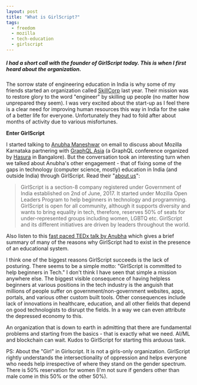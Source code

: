 ```yaml
---
layout: post
title: "What is GirlScript?"
tags:
  - freedom
  - mozilla
  - tech-education
  - girlscript
---
```


##### I had a short call with the founder of GirlScript today. This is when I first heard about the organization. #####

The sorrow state of engineering education in India is why some of my friends started an organization called [SkillCorp](https://www.linkedin.com/company/skillcorp/) last year. Their mission was to restore glory to the word "engineer" by skilling up people (no matter how unprepared they seem). I was very excited about the start-up as I feel there is a clear need for improving human resources this way in India for the sake of a better life for everyone. Unfortunately they had to fold after about months of activity due to various misfortunes.

**Enter GirlScript**

I started talking to [Anubha Maneshwar](https://twitter.com/anubhamane) on email to discuss about Mozilla Karnataka partnering with [GraphQL Asia](https://graphql.asia) (a GraphQL conference organized by [Hasura](https://hasura.io/) in Bangalore). But the conversation took an interesting turn when we talked about Anubha's other engagement - that of fixing some of the gaps in technology (computer science, mostly) education in India (and outside India) through GirlScript. Read their "[about us](https://www.girlscript.tech/about-us/)":

> GirlScript is a section-8 company registered under Government of India established on 2nd of June, 2017. It started under Mozilla Open Leaders Program to help beginners in technology and programming. GirlScript is open for all community, although it supports diversity and wants to bring equality in tech, therefore, reserves 50% of seats for under-represented groups including women, LGBTQ etc. GirlScript and its different initiatives are driven by leaders throughout the world.

Also listen to this [fast paced TEDx talk by Anubha](https://www.ted.com/talks/anubha_maneshwar_phases_of_education_in_placement_cell) which gives a brief summary of many of the reasons why GirlScript had to exist in the presence of an educational system.

I think one of the biggest reasons GirlScript succeeds is the lack of posturing. There seems to be a simple motto: "GirlScript is committed to help beginners in Tech." I don't think I have seen that simple a mission anywhere else. The biggest visible consequence of having helpless beginners at various positions in the tech industry is the anguish that millions of people suffer on government/non-government websites, apps, portals, and various other custom built tools. Other consequences include lack of innovations in healthcare, education, and all other fields that depend on good technologists to disrupt the fields. In a way we can even attribute the depressed economy to this.

An organization that is down to earth in admitting that there are fundamental problems and starting from the basics - that is exactly what we need. AI/ML and blockchain can wait. Kudos to GirlScript for starting this arduous task.

PS: About the "Girl" in Girlscript. It is not a girls-only organization. GirlScript rightly understands the intersectionality of oppression and helps everyone who needs help irrespective of where they stand on the gender spectrum. There is 50% reservation for women (I'm not sure if genders other than male come in this 50% or the other 50%).
